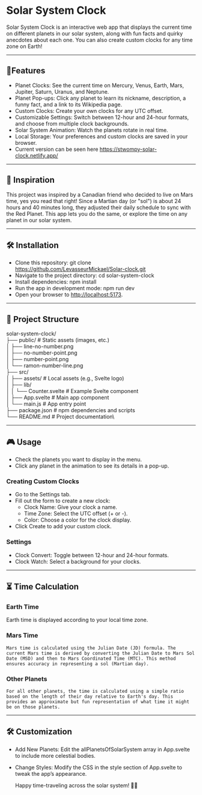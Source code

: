 # Solar System Clock

Solar System Clock is an interactive web app that displays the current time on different planets in our solar system, along with fun facts and quirky anecdotes about each one. You can also create custom clocks for any time zone on Earth!

---

## 🌟Features

- Planet Clocks: See the current time on Mercury, Venus, Earth, Mars, Jupiter, Saturn, Uranus, and Neptune.
- Planet Pop-ups: Click any planet to learn its nickname, description, a funny fact, and a link to its Wikipedia page.
- Custom Clocks: Create your own clocks for any UTC offset.
- Customizable Settings: Switch between 12-hour and 24-hour formats, and choose from multiple clock backgrounds.
- Solar System Animation: Watch the planets rotate in real time.
- Local Storage: Your preferences and custom clocks are saved in your browser.
- Current version can be seen here <https://stwompy-solar-clock.netlify.app/>

---

## 🚀 Inspiration

This project was inspired by a Canadian friend who decided to live on Mars time, yes you read that right! Since a Martian day (or "sol") is about 24 hours and 40 minutes long, they adjusted their daily schedule to sync with the Red Planet. This app lets you do the same, or explore the time on any planet in our solar system.

---

## 🛠 Installation

- Clone this repository:
  git clone <https://github.com/LevasseurMickael/Solar-clock.git>
- Navigate to the project directory:
  cd solar-system-clock
- Install dependencies:
  npm install
- Run the app in development mode:
  npm run dev
- Open your browser to <http://localhost:5173>.
  
---

## 📂 Project Structure

solar-system-clock/\
├── public/                # Static assets (images, etc.)\
│   ├── line-no-number.png\
│   ├── no-number-point.png\
│   ├── number-point.png\
│   └── ramon-number-line.png\
├── src/\
│   ├── assets/             # Local assets (e.g., Svelte logo)\
│   ├── lib/\
│   │   └── Counter.svelte  # Example Svelte component\
│   ├── App.svelte          # Main app component\
│   └── main.js             # App entry point\
├── package.json            # npm dependencies and scripts\
└── README.md               # Project documentation\

---

## 🎮 Usage

- Check the planets you want to display in the menu.
- Click any planet in the animation to see its details in a pop-up.

### Creating Custom Clocks

- Go to the Settings tab.
- Fill out the form to create a new clock:
  - Clock Name: Give your clock a name.
  - Time Zone: Select the UTC offset (+ or -).
  - Color: Choose a color for the clock display.
- Click Create to add your custom clock.
  
### Settings

- Clock Convert: Toggle between 12-hour and 24-hour formats.
- Clock Watch: Select a background for your clocks.
  
---
  
## ⏳ Time Calculation

### Earth Time
  
  Earth time is displayed according to your local time zone.

### Mars Time

    Mars time is calculated using the Julian Date (JD) formula. The current Mars time is derived by converting the Julian Date to Mars Sol Date (MSD) and then to Mars Coordinated Time (MTC). This method ensures accuracy in representing a sol (Martian day).

### Other Planets

    For all other planets, the time is calculated using a simple ratio based on the length of their day relative to Earth's day. This provides an approximate but fun representation of what time it might be on those planets.

---

## 🛠 Customization

- Add New Planets: Edit the allPlanetsOfSolarSystem array in App.svelte to include more celestial bodies.
- Change Styles: Modify the CSS in the style section of App.svelte to tweak the app’s appearance.
  
  Happy time-traveling across the solar system! 🚀🌌
